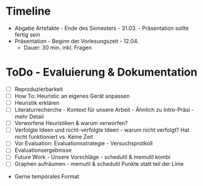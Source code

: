 # Timeline
- Abgabe Artefakte - Ende des Semesters - 31.03. - Präsentation sollte fertig sein
- Präsentation - Beginn der Vorlesungszeit - 12.04.
    - Dauer: 30 min. inkl. Fragen

# ToDo - Evaluierung & Dokumentation
- [ ] Reproduzierbarkeit
- [ ] How To: Heuristic an eigenes Gerät anpassen
- [ ] Heuristik erklären
- [ ] Literaturrecherche - Kontext für unsere Arbeit - Ähnlich zu Intro-Präsi - mehr Detail
- [ ] Verworfene Heuristiken & warum verworfen?
- [ ] Verfolgte Ideen und nicht-verfolgte Ideen - warum nicht verfolgt? Hat nicht funktioniert vs. Keine Zeit
- [ ] Vor Evaluation: Evaluationsstrategie - Versuchsprotkoll
- [ ] Evaluationsergebnisse
- [ ] Future Work - Unsere Vorschläge - schedutil & memutil kombi
- [ ] Graphen aufräumen - memutil & schedutil Punkte statt teil der Linie

- Gerne temporales Format